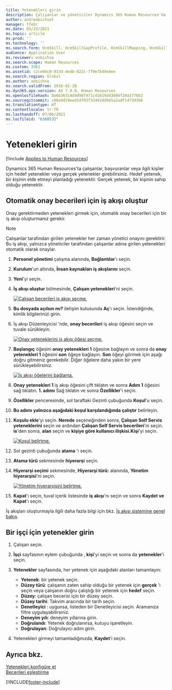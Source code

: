 ```yaml
---
title: Yetenekleri girin
description: Çalışanlar ve yöneticiler Dynamics 365 Human Resources'da yetenek girebilir.
author: andreabichsel
manager: tfehr
ms.date: 03/23/2021
ms.topic: article
ms.prod: ''
ms.technology: ''
ms.search.form: HcmSkill, HcmSkillGapProfile, HcmSkillMapping, HcmSkillType, HcmEmployeeDevelopmentWorkspace
audience: Application User
ms.reviewer: anbichse
ms.search.scope: Human Resources
ms.custom: 3361
ms.assetid: c2ce94c0-933d-4edb-822c-7f0e7b49e4ee
ms.search.region: Global
ms.author: anbichse
ms.search.validFrom: 2016-02-28
ms.dyn365.ops.version: AX 7.0.0, Human Resources
ms.openlocfilehash: 8a6b36314d9d98f971cd1619dd3604f20a3770b3
ms.sourcegitcommit: c08a9d19eed1df03f32442ddb65a2adf1473d3b6
ms.translationtype: HT
ms.contentlocale: tr-TR
ms.lasthandoff: 07/06/2021
ms.locfileid: "6360532"
---
```

# <a name="enter-skills"></a>Yetenekleri girin

[!include [Applies to Human Resources](../includes/applies-to-hr.md)]

Dynamics 365 Human Resources'ta çalışanlar, başvuranlar veya ilgili kişiler için hedef yetenekler veya gerçek yetenekler girebilirsiniz. Hedef yetenek, bir kişinin elde etmeyi planladığı yetenektir. Gerçek yetenek, bir kişinin sahip olduğu yetenektir.

## <a name="create-a-workflow-to-auto-approve-skills"></a>Otomatik onay becerileri için iş akışı oluştur

Onay gerektirmeden yetenekleri girmek için, otomatik onay becerileri için bir iş akışı oluşturmanız gerekir.

> [!NOTE]
> Çalışanlar tarafından girilen yetenekler her zaman yönetici onayını gerektirir. Bu iş akışı, yalnızca yöneticiler tarafından çalışanlar adına girilen yetenekleri otomatik olarak onaylar.

1. **Personel yönetimi** çalışma alanında, **Bağlantılar**'ı seçin.

2. **Kurulum**'un altında, **İnsan kaynakları iş akışlarını** seçin.

3. **Yeni**'yi seçin.

4. **İş akışı oluştur** bölmesinde, **Çalışan yetenekleri**'ni seçin.

   [![Çalışan becerileri iş akışı seçme.](media/hr-develop-skills-new-workflow.png)](media/hr-develop-skills-new-workflow.png)

5. **Bu dosyada açılsın mı?** iletişim kutusunda **Aç**'ı seçin. İstendiğinde, kimlik bilgilerinizi girin.

6. İş akışı Düzenleyicisi 'nde, **onay becerileri** iş akışı öğesini seçin ve tuvale sürükleyin.

   [![Onay yeteneklerini iş akışı öğesi seçme.](media/hr-develop-skills-element.png)](media/hr-develop-skills-element.png)

7. **Başlangıç** öğesini **onay yetenekleri 1** öğesine bağlayın ve sonra da **onay yetenekleri 1** öğesini **son** öğeye bağlayın. **Son** öğeyi görmek için aşağı doğru gitmeniz gerekebilir. Diğer öğelere daha yakın bir yere sürükleyebilirsiniz.

   [![İş akışı öğelerini bağlama.](media/hr-develop-skills-connect-elements.png)](media/hr-develop-skills-connect-elements.png)

8. **Onay yetenekleri 1** iş akışı öğesini çift tıklatın ve sonra **Adım 1** öğesini sağ tıklatın. **1. adımı** Sağ tıklatın ve sonra **Özellikler**'i seçin.

9. **Özellikler** penceresinde, sol taraftaki Gezinti çubuğunda **Koşul**'u seçin.

10. **Bu adımı yalnızca aşağıdaki koşul karşılandığında çalıştır** belirleyin.

11. **Koşulu ekle**'yi seçin. **Nerede** seçeneğinden sonra, **Çalışan Self Servis yeteneklerini** seçin ve ardından **Çalışan Self Servis becerileri**'ni seçin. **is**'den sonra, **alan** seçin ve **kişiye göre kullanıcı ilişkisi.Kişi**'yi seçin.

    [![Koşul belirtme.](media/hr-develop-skills-condition.png)](media/hr-develop-skills-condition.png)

12. Sol gezinti çubuğunda **atama** 'ı seçin.

13. **Atama türü** sekmesinde **hiyerarşi** seçin.

14. **Hiyerarşi seçimi** sekmesinde, **Hiyerarşi türü:** alanında, **Yönetim hiyerarşisi**'ni seçin.

    [![Yönetim hiyerarşisini belirtme.](media/hr-develop-skills-hierarchy.png)](media/hr-develop-skills-hierarchy.png)

15. **Kapat**'ı seçin, tuval içerik listesinde **iş akışı**'nı seçin ve sonra **Kaydet ve Kapat**'ı seçin.

İş akışları oluşturmayla ilgili daha fazla bilgi için bkz. [İş akışı sistemine genel bakış](../fin-ops-core/fin-ops/organization-administration/overview-workflow-system.md?toc=/dynamics365/human-resources/toc.json).

## <a name="enter-skills-for-a-worker"></a>Bir işçi için yetenekler girin

1. Çalışan seçin.

2. **İşçi** sayfasının eylem çubuğunda , **kişi**'yi seçin ve sonra da **yetenekler**'i seçin.

3. **Yetenekler** sayfasında, her yetenek için aşağıdaki alanları tamamlayın:

   - **Yetenek**: bir yetenek seçin.
   - **Düzey türü**: çalışanın zaten sahip olduğu bir yetenek için **gerçek** 'ı seçin veya çalışanın doğru çalıştığı bir yetenek için **hedef** seçin.
   - **Düzey**: çalışan becerisi için bir düzey seçin.
   - **Düzey tarihi**: Takvim aracında bir tarih seçin.
   - **Denetleyici** : uygunsa, listeden bir Denetleyicisi seçin. Aramanıza filtre uygulayabilirsiniz.
   - **Deneyim yılı**: deneyim yıllarına girin.
   - **Doğrulandı**: Yetenek doğrulanırsa, kutuyu işaretleyin.
   - **Doğrulayan**: Doğrulayıcı adını girin.

4. Yetenekleri girmeyi tamamladığınızda, **Kaydet**'i seçin.

## <a name="see-also"></a>Ayrıca bkz.

[Yetenekleri konfigüre et](hr-develop-skills.md)<br>
[Becerileri eşleştirme](hr-develop-map-skills.md)

[!INCLUDE[footer-include](../includes/footer-banner.md)]